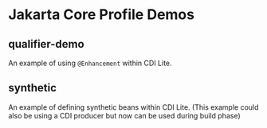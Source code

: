 # Jakarta Core Profile Demos


## qualifier-demo

An example of using `@Enhancement` within CDI Lite.

## synthetic

An example of defining synthetic beans within CDI Lite. (This example could also be using a CDI producer but now can be used during build phase)